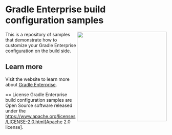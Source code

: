 # Gradle Enterprise build configuration samples

<img src="http://bit.ly/2JSSCT0" align="right" width="280" />

This is a repository of samples that demonstrate how to customize your Gradle Enterprise configuration on the build side.

## Learn more

Visit the website to learn more about [Gradle Enterprise][gradle-enterprise].

[gradle-enterprise]: https://gradle.com/enterprise

== License
Gradle Enterprise build configuration samples are Open Source software released under the https://www.apache.org/licenses/LICENSE-2.0.html[Apache 2.0 license].


